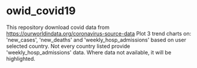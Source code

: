 # owid_covid19
This repository download covid data from https://ourworldindata.org/coronavirus-source-data
Plot 3 trend charts on: 'new_cases', 'new_deaths' and 'weekly_hosp_admissions' based on user selected country.
Not every country listed provide 'weekly_hosp_admissions' data. Where data not available, it will be highlighted.
